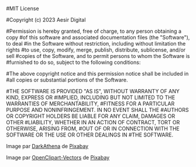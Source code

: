 #MIT License

#Copyright (c) 2023 Aesir Digital

#Permission is hereby granted, free of charge, to any person obtaining a copy
#of this software and associated documentation files (the "Software"), to deal
#in the Software without restriction, including without limitation the rights
#to use, copy, modify, merge, publish, distribute, sublicense, and/or sell
#copies of the Software, and to permit persons to whom the Software is
#furnished to do so, subject to the following conditions:

#The above copyright notice and this permission notice shall be included in
#all copies or substantial portions of the Software.

#THE SOFTWARE IS PROVIDED "AS IS", WITHOUT WARRANTY OF ANY KIND, EXPRESS OR
#IMPLIED, INCLUDING BUT NOT LIMITED TO THE WARRANTIES OF MERCHANTABILITY,
#FITNESS FOR A PARTICULAR PURPOSE AND NONINFRINGEMENT. IN NO EVENT SHALL THE
#AUTHORS OR COPYRIGHT HOLDERS BE LIABLE FOR ANY CLAIM, DAMAGES OR OTHER
#LIABILITY, WHETHER IN AN ACTION OF CONTRACT, TORT OR OTHERWISE, ARISING FROM,
#OUT OF OR IN CONNECTION WITH THE SOFTWARE OR THE USE OR OTHER DEALINGS IN
#THE SOFTWARE.


Image par <a href="https://pixabay.com/fr/users/darkathena-5167878/?utm_source=link-attribution&amp;utm_medium=referral&amp;utm_campaign=image&amp;utm_content=7136921">DarkAthena</a> de <a href="https://pixabay.com/fr//?utm_source=link-attribution&amp;utm_medium=referral&amp;utm_campaign=image&amp;utm_content=7136921">Pixabay</a>


Image par <a href="https://pixabay.com/fr/users/openclipart-vectors-30363/?utm_source=link-attribution&amp;utm_medium=referral&amp;utm_campaign=image&amp;utm_content=152069">OpenClipart-Vectors</a> de <a href="https://pixabay.com/fr//?utm_source=link-attribution&amp;utm_medium=referral&amp;utm_campaign=image&amp;utm_content=152069">Pixabay</a>